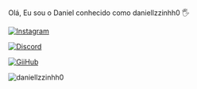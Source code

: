 Olá, Eu sou o Daniel conhecido como daniellzzinhh0 🖐 

[![Instagram](https://img.shields.io/badge/Instagram-E4405F?style=for-the-badge&logo=instagram&logoColor=white)](https://www.instagram.com/daniellzzinh0/)

[![Discord](https://img.shields.io/badge/Discord-7289DA?style=for-the-badge&logo=discord&logoColor=white)](https://discord.gg/7v9wHwTYeJ)

[![GiiHub](https://img.shields.io/badge/GitHub-100000?style=for-the-badge&logo=github&logoColor=white)](https://github.com/daniellzzinhh0)

![daniellzzinhh0](https://github-readme-stats.vercel.app/api?username=daniellzzinhh0&show_icons=true&theme=highcontrast)

